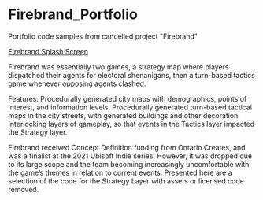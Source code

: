 # Firebrand_Portfolio
Portfolio code samples from cancelled project "Firebrand"

[Firebrand Splash Screen](/FullScreenHeader.png?raw=true)

Firebrand was essentially two games, a strategy map where players dispatched their agents for electoral shenanigans, then a turn-based tactics game whenever opposing agents clashed. 

Features:
Procedurally generated city maps with demographics, points of interest, and information levels.
Procedurally generated turn-based tactical maps in the city streets, with generated buildings and other decoration.
Interlocking layers of gameplay, so that events in the Tactics layer impacted the Strategy layer.

Firebrand received Concept Definition funding from Ontario Creates, and was a finalist at the 2021 Ubisoft Indie series. However, it was dropped due to its large scope and the team becoming increasingly uncomfortable with the game’s themes in relation to current events. Presented here are a selection of the code for the Strategy Layer with assets or licensed code removed.
